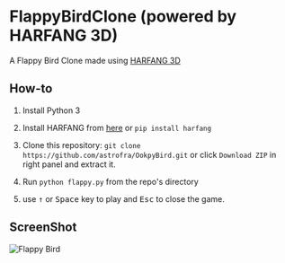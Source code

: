 FlappyBirdClone (powered by HARFANG 3D)
===============

A Flappy Bird Clone made using [HARFANG 3D][1]

How-to
------

1. Install Python 3

2. Install HARFANG from [here](http://www.harfang3d.com/downloads) or `pip install harfang`

3. Clone this repository: `git clone https://github.com/astrofra/OokpyBird.git` or click `Download ZIP` in right panel and extract it.

4. Run `python flappy.py` from the repo's directory

5. use <kbd>&uarr;</kbd> or <kbd>Space</kbd> key to play and <kbd>Esc</kbd> to close the game.

ScreenShot
----------

![Flappy Bird](screenshot1.png)

[1]: http://www.harfang3d.com
